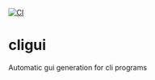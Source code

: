 [![CI](https://github.com/Xalanot/cligui/actions/workflows/ci.yml/badge.svg?branch=main)](https://github.com/Xalanot/cligui/actions/workflows/ci.yml)
# cligui
Automatic gui generation for cli programs
